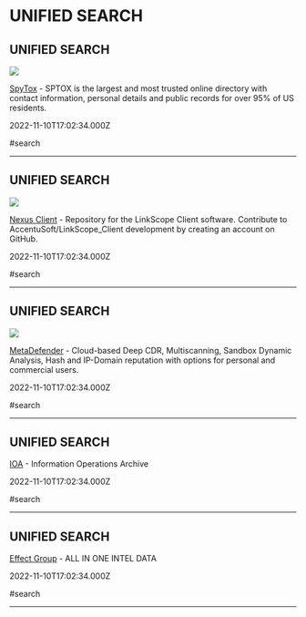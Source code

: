 # UNIFIED SEARCH

## UNIFIED SEARCH

![](https://www.spytox.com/assets/images/meta_spytox.jpeg)

[SpyTox](https://www.spytox.com) - SPTOX is the largest and most trusted online directory with contact information, personal details and public records for over 95% of US residents.

2022-11-10T17:02:34.000Z

#search

---

## UNIFIED SEARCH

![](https://opengraph.githubassets.com/3ae5d4f519f54f756cbdcadef4effd719088d6336df33868ea2077d680e8f785/AccentuSoft/LinkScope_Client)

[Nexus Client](https://github.com/AccentuSoft/LinkScope_Client) - Repository for the LinkScope Client software. Contribute to AccentuSoft/LinkScope_Client development by creating an account on GitHub.

2022-11-10T17:02:34.000Z

#search

---

## UNIFIED SEARCH

![](https://mdcl-cdn.opswat.com/1.70.0-4269c2d2/city/static/c158f64840a12da5f61fe783e65cae90/homepage.png)

[MetaDefender](https://metadefender.opswat.com) - Cloud-based Deep CDR, Multiscanning, Sandbox Dynamic Analysis, Hash and IP-Domain reputation with options for personal and commercial users.

2022-11-10T17:02:34.000Z

#search

---

## UNIFIED SEARCH

[IOA](https://www.io-archive.org) - Information Operations Archive

2022-11-10T17:02:34.000Z

#search

---

## UNIFIED SEARCH

[Effect Group](https://effectgroup.io) - ALL IN ONE INTEL DATA

2022-11-10T17:02:34.000Z

#search

---
